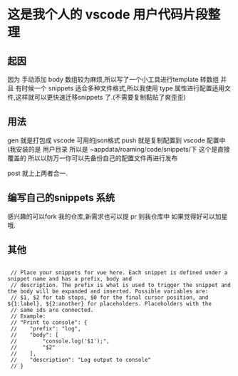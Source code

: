  # 这是我个人的 vscode 用户代码片段整理
 ## 起因
 因为 手动添加 body 数组较为麻烦,所以写了一个小工具进行template 转数组
 并且 有时候一个 snippets 适合多种文件格式,所以我使用 type 属性进行配置适用文件,这样就可以更快速迁移snippets 了.(不需要复制黏贴了爽歪歪)
 ##  用法
 
 gen 就是打包成 vscode 可用的json格式
 push 就是复制配置到 vscode 配置中(我安装的是 用户目录 所以是 ~appdata/roaming/code/snippets/下 这个是直接覆盖的 所以以防万一你可以先备份自己的配置文件再进行发布
 
 post 就上上两者合一.
 
 
 ## 编写自己的snippets 系统
 感兴趣的可以fork 我的仓库,新需求也可以提 pr 到我仓库中
 如果觉得好可以加星哦.
 
 ## 其他
 
 ``` 
  
  // Place your snippets for vue here. Each snippet is defined under a snippet name and has a prefix, body and
  // description. The prefix is what is used to trigger the snippet and the body will be expanded and inserted. Possible variables are:
  // $1, $2 for tab stops, $0 for the final cursor position, and ${1:label}, ${2:another} for placeholders. Placeholders with the
  // same ids are connected.
  // Example:
  // "Print to console": {
  // 	"prefix": "log",
  // 	"body": [
  // 		"console.log('$1');",
  // 		"$2"
  // 	],
  // 	"description": "Log output to console"
  // }
```
